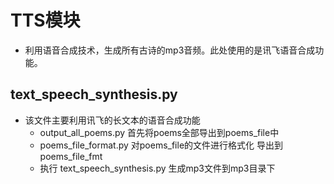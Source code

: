 # TTS模块
- 利用语音合成技术，生成所有古诗的mp3音频。此处使用的是讯飞语音合成功能。

## text_speech_synthesis.py
- 该文件主要利用讯飞的长文本的语音合成功能
  - output_all_poems.py 首先将poems全部导出到poems_file中
  - poems_file_format.py 对poems_file的文件进行格式化 导出到poems_file_fmt
  - 执行 text_speech_synthesis.py 生成mp3文件到mp3目录下